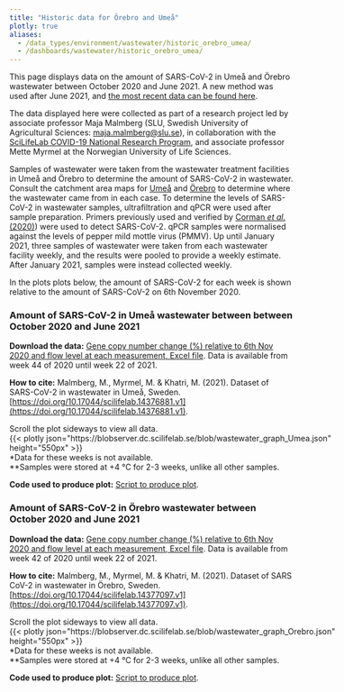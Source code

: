 ```yaml
---
title: "Historic data for Örebro and Umeå"
plotly: true
aliases:
  - /data_types/environment/wastewater/historic_orebro_umea/
  - /dashboards/wastewater/historic_orebro_umea/
---
```


This page displays data on the amount of SARS-CoV-2 in Umeå and Örebro wastewater between October 2020 and June 2021. A new method was used after June 2021, and [the most recent data can be found here](/dashboards/wastewater/covid_quantification/covid_quant_slu/).

The data displayed here were collected as part of a research project led by associate professor Maja Malmberg (SLU, Swedish University of Agricultural Sciences: <maja.malmberg@slu.se>), in collaboration with the [SciLifeLab COVID-19 National Research Program](https://www.scilifelab.se/covid-19), and associate professor Mette Myrmel at the Norwegian University of Life Sciences.

Samples of wastewater were taken from the wastewater treatment facilities in Umeå and Örebro to determine the amount of SARS-CoV-2 in wastewater. Consult the catchment area maps for [Umeå](/wastewater/map_umeaa.jpg) and [Örebro](/wastewater/map_orebro.pdf) to determine where the wastewater came from in each case. To determine the levels of SARS-CoV-2 in wastewater samples, ultrafiltration and qPCR were used after sample preparation. Primers previously used and verified by [Corman _et al._ (2020)](https://doi.org/10.2807/1560-7917.ES.2020.25.3.2000045)) were used to detect SARS-CoV-2. qPCR samples were normalised against the levels of pepper mild mottle virus (PMMV). Up until January 2021, three samples of wastewater were taken from each wastewater facility weekly, and the results were pooled to provide a weekly estimate. After January 2021, samples were instead collected weekly.

In the plots plots below, the amount of SARS-CoV-2 for each week is shown relative to the amount of SARS-CoV-2 on 6th November 2020.

### Amount of SARS-CoV-2 in Umeå wastewater between between October 2020 and June 2021

**Download the data:** [Gene copy number change (%) relative to 6th Nov 2020 and flow level at each measurement, Excel file](https://blobserver.dc.scilifelab.se/blob/wastewater_data_Umeaa.xlsx). Data is available from week 44 of 2020 until week 22 of 2021.

**How to cite:**
Malmberg, M., Myrmel, M. & Khatri, M. (2021). Dataset of SARS-CoV-2 in wastewater in Umeå, Sweden. [https://doi.org/10.17044/scilifelab.14376881.v1](https://doi.org/10.17044/scilifelab.14376881.v1).

<div class="d-md-none alert alert-info">
  Scroll the plot sideways to view all data.
</div>

<div class="plot_wrapper mb-3">
  <div class="table-responsive" style="min-width: 600px">{{< plotly json="https://blobserver.dc.scilifelab.se/blob/wastewater_graph_Umea.json" height="550px" >}}</div>
</div>

<div class="small text-muted">*Data for these weeks is not available.</div>

<div class="small text-muted">**Samples were stored at +4 °C for 2-3 weeks, unlike all other samples.</div>

**Code used to produce plot:** [Script to produce plot](https://github.com/ScilifelabDataCentre/pathogens-portal-visualisations/blob/main/wastewater/umea_covid.py).

### Amount of SARS-CoV-2 in Örebro wastewater between October 2020 and June 2021

**Download the data:** [Gene copy number change (%) relative to 6th Nov 2020 and flow level at each measurement, Excel file](https://blobserver.dc.scilifelab.se/blob/wastewater_data_Orebro.xlsx). Data is available from week 42 of 2020 until week 22 of 2021.

**How to cite:**
Malmberg, M., Myrmel, M. & Khatri, M. (2021). Dataset of SARS CoV-2 in wastewater in Örebro, Sweden. [https://doi.org/10.17044/scilifelab.14377097.v1](https://doi.org/10.17044/scilifelab.14377097.v1).

<div class="d-md-none alert alert-info">
  Scroll the plot sideways to view all data.
</div>

<div class="plot_wrapper mb-3">
  <div class="table-responsive" style="min-width: 600px">{{< plotly json="https://blobserver.dc.scilifelab.se/blob/wastewater_graph_Orebro.json" height="550px" >}}</div>
</div>

<div class="small text-muted">*Data for these weeks is not available.</div>

<div class="small text-muted">**Samples were stored at +4 °C for 2-3 weeks, unlike all other samples.</div>

**Code used to produce plot:** [Script to produce plot](https://github.com/ScilifelabDataCentre/pathogens-portal-visualisations/blob/main/wastewater/orebro_covid.py).
